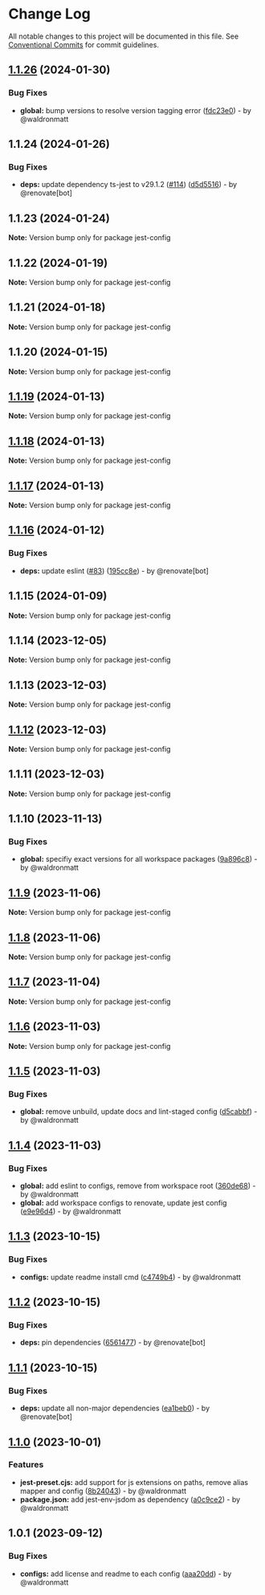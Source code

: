 # Change Log

All notable changes to this project will be documented in this file.
See [Conventional Commits](https://conventionalcommits.org) for commit guidelines.

## [1.1.26](https://github.com/waldronmatt/groundwork/compare/jest-config@1.1.24...jest-config@1.1.26) (2024-01-30)

### Bug Fixes

* **global:** bump versions to resolve version tagging error ([fdc23e0](https://github.com/waldronmatt/groundwork/commit/fdc23e05b452c6b34148445889b0cdebdf7e5539)) - by @waldronmatt

## 1.1.24 (2024-01-26)

### Bug Fixes

* **deps:** update dependency ts-jest to v29.1.2 ([#114](https://github.com/waldronmatt/groundwork/issues/114)) ([d5d5516](https://github.com/waldronmatt/groundwork/commit/d5d551682e5df61408762c50068931e53823f1c3)) - by @renovate[bot]

## 1.1.23 (2024-01-24)

**Note:** Version bump only for package jest-config

## 1.1.22 (2024-01-19)

**Note:** Version bump only for package jest-config

## 1.1.21 (2024-01-18)

**Note:** Version bump only for package jest-config

## 1.1.20 (2024-01-15)

**Note:** Version bump only for package jest-config

## [1.1.19](https://github.com/waldronmatt/pnpm-nx-lerna-lite-boilerplate/compare/jest-config@1.1.17...jest-config@1.1.19) (2024-01-13)

**Note:** Version bump only for package jest-config

## [1.1.18](https://github.com/waldronmatt/pnpm-nx-lerna-lite-boilerplate/compare/jest-config@1.1.17...jest-config@1.1.18) (2024-01-13)

**Note:** Version bump only for package jest-config

## [1.1.17](https://github.com/waldronmatt/pnpm-nx-lerna-lite-boilerplate/compare/jest-config@1.1.16...jest-config@1.1.17) (2024-01-13)

**Note:** Version bump only for package jest-config

## [1.1.16](https://github.com/waldronmatt/pnpm-nx-lerna-lite-boilerplate/compare/jest-config@1.1.15...jest-config@1.1.16) (2024-01-12)

### Bug Fixes

* **deps:** update eslint ([#83](https://github.com/waldronmatt/pnpm-nx-lerna-lite-boilerplate/issues/83)) ([195cc8e](https://github.com/waldronmatt/pnpm-nx-lerna-lite-boilerplate/commit/195cc8eb8508a1d56f9c62c710bfa02e9da88eef)) - by @renovate[bot]

## 1.1.15 (2024-01-09)

**Note:** Version bump only for package jest-config

## 1.1.14 (2023-12-05)

**Note:** Version bump only for package jest-config

## 1.1.13 (2023-12-03)

**Note:** Version bump only for package jest-config

## [1.1.12](https://github.com/waldronmatt/pnpm-nx-lerna-lite-boilerplate/compare/jest-config@1.1.11...jest-config@1.1.12) (2023-12-03)

**Note:** Version bump only for package jest-config

## 1.1.11 (2023-12-03)

**Note:** Version bump only for package jest-config

## 1.1.10 (2023-11-13)

### Bug Fixes

* **global:** specifiy exact versions for all workspace packages ([9a896c8](https://github.com/waldronmatt/pnpm-nx-lerna-lite-boilerplate/commit/9a896c8d7107fae7c338309f6b5360cc46354bf5)) - by @waldronmatt

## [1.1.9](https://github.com/waldronmatt/pnpm-nx-lerna-lite-boilerplate/compare/jest-config@1.1.8...jest-config@1.1.9) (2023-11-06)

**Note:** Version bump only for package jest-config

## [1.1.8](https://github.com/waldronmatt/pnpm-nx-lerna-lite-boilerplate/compare/jest-config@1.1.7...jest-config@1.1.8) (2023-11-06)

**Note:** Version bump only for package jest-config

## [1.1.7](https://github.com/waldronmatt/pnpm-nx-lerna-lite-boilerplate/compare/jest-config@1.1.6...jest-config@1.1.7) (2023-11-04)

**Note:** Version bump only for package jest-config

## [1.1.6](https://github.com/waldronmatt/pnpm-nx-lerna-lite-boilerplate/compare/jest-config@1.1.5...jest-config@1.1.6) (2023-11-03)

**Note:** Version bump only for package jest-config

## [1.1.5](https://github.com/waldronmatt/pnpm-nx-lerna-lite-boilerplate/compare/jest-config@1.1.4...jest-config@1.1.5) (2023-11-03)

### Bug Fixes

* **global:** remove unbuild, update docs and lint-staged config ([d5cabbf](https://github.com/waldronmatt/pnpm-nx-lerna-lite-boilerplate/commit/d5cabbf86631bbc5f605df4410d4e697915c6306)) - by @waldronmatt

## [1.1.4](https://github.com/waldronmatt/pnpm-nx-lerna-lite-boilerplate/compare/jest-config@1.1.3...jest-config@1.1.4) (2023-11-03)

### Bug Fixes

* **global:** add eslint to configs, remove from workspace root ([360de68](https://github.com/waldronmatt/pnpm-nx-lerna-lite-boilerplate/commit/360de687d87b1de29147cd07e2d0783ef2d814a0)) - by @waldronmatt
* **global:** add workspace configs to renovate, update jest config ([e9e96d4](https://github.com/waldronmatt/pnpm-nx-lerna-lite-boilerplate/commit/e9e96d46f5cc7a7a977a1c270b27d9ae82cb6624)) - by @waldronmatt

## [1.1.3](https://github.com/waldronmatt/pnpm-nx-lerna-lite-boilerplate/compare/jest-config@1.1.2...jest-config@1.1.3) (2023-10-15)

### Bug Fixes

* **configs:** update readme install cmd ([c4749b4](https://github.com/waldronmatt/pnpm-nx-lerna-lite-boilerplate/commit/c4749b45f04ecd5cf63a770eb3232c7fe8142597)) - by @waldronmatt

## [1.1.2](https://github.com/waldronmatt/pnpm-nx-lerna-lite-boilerplate/compare/jest-config@1.1.1...jest-config@1.1.2) (2023-10-15)

### Bug Fixes

* **deps:** pin dependencies ([6561477](https://github.com/waldronmatt/pnpm-nx-lerna-lite-boilerplate/commit/6561477112932d42e1b6bcda27de3f63d71cdbc6)) - by @renovate[bot]

## [1.1.1](https://github.com/waldronmatt/pnpm-nx-lerna-lite-boilerplate/compare/jest-config@1.1.0...jest-config@1.1.1) (2023-10-15)

### Bug Fixes

* **deps:** update all non-major dependencies ([ea1beb0](https://github.com/waldronmatt/pnpm-nx-lerna-lite-boilerplate/commit/ea1beb0dbd757f76e9094babe6bd78af60a28ef2)) - by @renovate[bot]

## [1.1.0](https://github.com/waldronmatt/pnpm-nx-lerna-lite-boilerplate/compare/jest-config@1.0.1...jest-config@1.1.0) (2023-10-01)

### Features

* **jest-preset.cjs:** add support for js extensions on paths, remove alias mapper and config ([8b24043](https://github.com/waldronmatt/pnpm-nx-lerna-lite-boilerplate/commit/8b24043ab64e3142bbd693db119a4541ac5c064b)) - by @waldronmatt
* **package.json:** add jest-env-jsdom as dependency ([a0c9ce2](https://github.com/waldronmatt/pnpm-nx-lerna-lite-boilerplate/commit/a0c9ce25084fc69347d12ea1592ea88199510adf)) - by @waldronmatt

## 1.0.1 (2023-09-12)

### Bug Fixes

- **configs:** add license and readme to each config ([aaa20dd](https://github.com/waldronmatt/pnpm-nx-lerna-lite-boilerplate/commit/aaa20ddce8b94a4fa68dbae2fc6cc6103efcc6dd)) - by @waldronmatt
